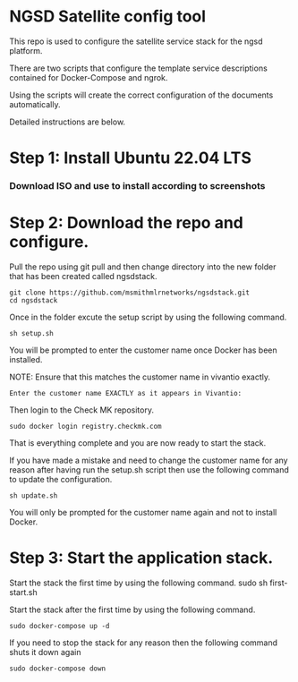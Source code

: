 # NGSD Satellite config tool
This repo is used to configure the satellite service stack for the ngsd platform.

There are two scripts that configure the template service descriptions contained for Docker-Compose and ngrok. 

Using the scripts will create the correct configuration of the documents automatically.

Detailed instructions are below.


# Step 1: Install Ubuntu 22.04 LTS


### Download ISO and use to install according to screenshots



# Step 2: Download the repo and configure.

 Pull the repo using git pull and then change directory into the new folder that has been created called ngsdstack.
 

    git clone https://github.com/msmithmlrnetworks/ngsdstack.git
    cd ngsdstack

Once in the folder excute the setup script by using the following command.

    sh setup.sh
 
 You will be prompted to enter the customer name once Docker has been installed.
 
 NOTE: Ensure that this matches the customer name in vivantio exactly.

    Enter the customer name EXACTLY as it appears in Vivantio:
Then login to the Check MK repository.

    sudo docker login registry.checkmk.com
That is everything complete and you are now ready to start the stack.

If you have made a mistake and need to change the customer name for any reason after having run the setup.sh script then use the following command to update the configuration.

    sh update.sh
You will only be prompted for the customer name again and not to install Docker.

# Step 3: Start the application stack.
Start the stack the first time by using the following command.
    sudo sh first-start.sh

Start the stack after the first time by using the following command.

    sudo docker-compose up -d
If you need to stop the stack for any reason then the following command shuts it down again

    sudo docker-compose down




